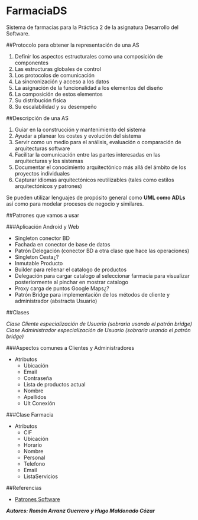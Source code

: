 FarmaciaDS
=================

Sistema de farmacias para la Práctica 2 de la asignatura Desarrollo del Software.

##Protocolo para obtener la representación de una AS 

1. Definir los aspectos estructurales como una composición de componentes
2. Las estructuras globales de control
3. Los protocolos de comunicación
4. La sincronización y acceso a los datos
5. La asignación de la funcionalidad a los elementos del diseño
6. La composición de estos elementos
7. Su distribución física
8. Su escalabilidad y su desempeño  

##Descripción de una AS

1. Guiar en la construcción y mantenimiento del sistema 
2. Ayudar a planear los costes y evolución del sistema 
3. Servir como un medio para el análisis, evaluación o comparación de arquitecturas software 
4. Facilitar la comunicación entre las partes interesadas en las arquitecturas y los sistemas 
5. Documentar el conocimiento arquitectónico más allá del ámbito de los proyectos individuales 
6. Capturar idiomas arquitectónicos reutilizables (tales como estilos arquitectónicos y patrones) 

Se pueden utilizar lenguajes de propósito general como **UML como ADLs** así como para modelar procesos de negocio y similares. 

##Patrones que vamos a usar

###Aplicación Android y Web
- Singleton conector BD
- Fachada en conector de base de datos
- Patrón Delegación (conector BD a otra clase que hace las operaciones)
- Singleton Cesta¿?
- Inmutable Producto
- Builder para rellenar el catalogo de productos
- Delegación para cargar catalogo al seleccionar farmacia para visualizar posteriormente al pinchar en mostrar catalogo
- Proxy carga de puntos Google Maps¿?
- Patrón Bridge para implementación de los métodos de cliente y administrador (abstracta Usuario)

##Clases

*Clase Cliente especialización de Usuario (sobraria usando el patrón bridge)*
*Clase Administrador especialización de Usuario (sobraria usando el patrón bridge)*


###Aspectos comunes a Clientes y Administradores
- Atributos
	- Ubicación
	- Email
	- Contraseña
	- Lista de productos actual
	- Nombre
	- Apellidos
	- Ult Conexión

###Clase Farmacia
- Atributos
	- CIF
	- Ubicación
	- Horario
	- Nombre
	- Personal
	- Telefono
	- Email
	- ListaServicios

##Referencias

- [Patrones Software](https://sourcemaking.com/design_patterns)

***Autores: Román Arranz Guerrero y Hugo Maldonado Cózar***